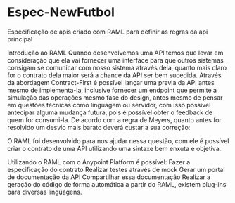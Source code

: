 # Espec-NewFutbol
Especificação de apis criado com RAML para definir as regras da api principal


Introdução ao RAML
Quando desenvolvemos uma API temos que levar em consideração que ela vai fornecer uma interface para que outros sistemas consigam se comunicar com nosso sistema através dela, quanto mais claro for o contrato dela maior será a chance da API ser bem sucedida.
Através da abordagem Contract-First é possível lançar uma previa da API antes mesmo de implementa-la, inclusive fornecer um endpoint que permite a simulação das operações mesmo fase do design, antes mesmo de pensar em questões técnicas como linguagem ou servidor, com isso possível antecipar alguma mudança futura, pois é possível obter o feedback de quem for consumi-la.
De acordo com a regra de Meyers, quanto antes for resolvido um desvio mais barato deverá custar a sua correção:

O RAML foi desenvolvido para nos ajudar nessa questão, com ele é possível criar o contrato de uma API utilizando uma sintaxe bem enxuta e objetiva.

Utilizando o RAML com o Anypoint Platform é possível:
Fazer a especificação do contrato
Realizar testes através de mock
Gerar um portal de documentação da API
Compartilhar essa documentação
Realizar a geração do código de forma automática a partir do RAML, existem plug-ins para diversas linguagens.
